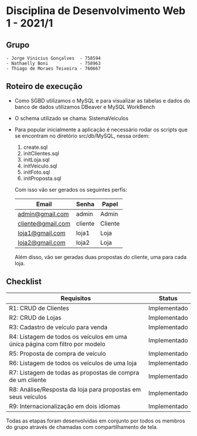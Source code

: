# Disciplina de Desenvolvimento Web 1 - 2021/1

## Grupo
    - Jorge Vinicius Gonçalves  - 758594
    - Nathaelly Boni            - 758963
    - Thiago de Moraes Teixeira - 760667

## Roteiro de execução

-  Como SGBD utilizamos o MySQL e para visualizar as tabelas e dados do banco de dados utilizamos DBeaver e MySQL WorkBench
-  O schema utilizado se chama: SistemaVeiculos 
-  Para popular inicialmente a aplicação é necessário rodar os scripts que se encontram no diretório src/db/MySQL, nessa ordem:
    1.  create.sql
    2.  initClientes.sql
    3.  initLoja.sql
    4.  initVeiculo.sql
    5.  initFoto.sql
    6.  initProposta.sql

    Com isso vão ser gerados os seguintes perfis:

    |Email|Senha|Papel|
    |---|---|---|
    |admin@gmail.com|admin|Admin|
    |cliente@gmail.com|cliente|Cliente|
    |loja1@gmail.com|loja1|Loja|
    |loja2@gmail.com|loja2|Loja|

    Além disso, vão ser geradas duas propostas do cliente, uma para cada loja.

## Checklist 

| Requisitos | Status |
| ------------- | ------------- |
| R1: CRUD de Clientes | Implementado |
| R2: CRUD de Lojas | Implementado |
| R3: Cadastro de veículo para venda | Implementado |
| R4: Listagem de todos os veículos em uma única página com filtro por modelo | Implementado |
| R5: Proposta de compra de veículo | Implementado |
| R6: Listagem de todos os veículos de uma loja | Implementado |
| R7: Listagem de todas as propostas de compra de um cliente| Implementado |
| R8: Análise/Resposta da loja para propostas em seus veículos | Implementado |
| R9: Internacionalização em dois idiomas | Implementado |

Todas as etapas foram desenvolvidas em conjunto por todos os membros do grupo através de chamadas com compartilhamento de tela. 
